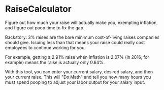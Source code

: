 # RaiseCalculator
Figure out how much your raise will actually make you, exempting inflation, and figure out poop time to fix the gap.

Backstory: 3% raises are the bare minimum cost-of-living raises companies should give. Issuing less than that means your raise could really cost employees to continue working for you.

For example, getting a 2.91% raise when inflation is 2.07% (in 2016, for example) means the raise is actually only 0.84%.

With this tool, you can enter your current salary, desired salary, and then your current raise. This will "Do Math" and tell you how many hours you must spend pooping to adjust your labor output for your salary input.
